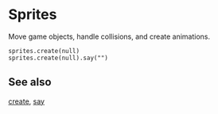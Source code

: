 # Sprites

Move game objects, handle collisions, and create animations.

```cards
sprites.create(null)
sprites.create(null).say("")
```

## See also

[create](/reference/sprites/create),
[say](/reference/sprites/sprite/say)
